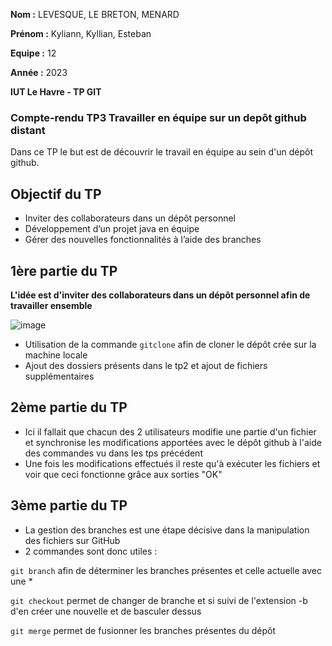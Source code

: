 **Nom :** LEVESQUE, LE BRETON, MENARD

**Prénom :** Kyliann, Kyllian, Esteban

**Equipe :** 12

**Année :** 2023

**IUT Le Havre - TP GIT**

### Compte-rendu TP3 Travailler en équipe sur un depôt github distant

Dans ce TP le but est de découvrir le travail en équipe au sein d'un dépôt github.

## Objectif du TP

* Inviter des collaborateurs dans un dépôt personnel
* Développement d’un projet java en équipe
* Gérer des nouvelles fonctionnalités à l’aide des branches
    
## 1ère partie du TP

**L'idée est d'inviter des collaborateurs dans un dépôt personnel afin de travailler ensemble**

![image](https://user-images.githubusercontent.com/100925067/231183321-e48aff2c-8c6b-4bcb-9bb6-6e6ef0d7cd92.png)

* Utilisation de la commande `gitclone` afin de cloner le dépôt crée sur la machine locale
* Ajout des dossiers présents dans le tp2 et ajout de fichiers supplémentaires


## 2ème partie du TP

* Ici il fallait que chacun des 2 utilisateurs modifie une partie d'un fichier et synchronise les modifications apportées avec le dépôt github à l'aide des commandes vu dans les tps précédent
* Une fois les modifications effectués il reste qu'à exécuter les fichiers et voir que ceci fonctionne grâce aux sorties "OK"


## 3ème partie du TP

* La gestion des branches est une étape décisive dans la manipulation des fichiers sur GitHub
* 2 commandes sont donc utiles : 

`git branch` afin de déterminer les branches présentes et celle actuelle avec une *

`git checkout` permet de changer de branche et si suivi de l'extension -b d'en créer une nouvelle et de basculer dessus

`git merge` permet de fusionner les branches présentes du dépôt
